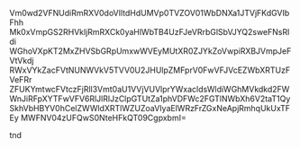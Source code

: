 Vm0wd2VFNUdiRmRXV0doVlltdHdUMVp0TVZOV01WbDNXa1JTVjFKdGVIbFhh
Mk0xVmpGS2RHVkljRmRXCk0yaHlWbTB4UzFJeVRrbGlSbVJYQ2sweFNsRldi
WGhoVXpKT2MxZHVSbGRpUmxwWVEyMUtXR0ZJYkZoVwpiRXBJVmpJeFVtVkdj
RWxVYkZacFVtNUNWVkV5TVV0U2JHUlpZMFprV0FwVFJVcEZWbXRTUzFVeFRr
ZFUKYmtwcFVtczFjRll3Vmt0aU1VVjVUVlprYWxacldsWldiWGhMVkdkd2FW
WnJiRFpXYTFwVFV6RlJlRlJzClpGTUtZa1phVDFWc2FGTlNWbXh6V2taT1Qy
SkhVbHBYV0hCelZWWldXRTlWZUZoaVIyaElWRzFrZGxNeApjRmhqUkUxTFEy
MWFNV04zUFQwS0NteHFkQT09CgpxbmI=

tnd